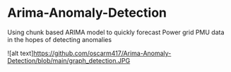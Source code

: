 # Arima-Anomaly-Detection
Using chunk based ARIMA model to quickly forecast Power grid PMU data in the hopes of detecting anomalies

![alt text]https://github.com/oscarm417/Arima-Anomaly-Detection/blob/main/graph_detection.JPG
